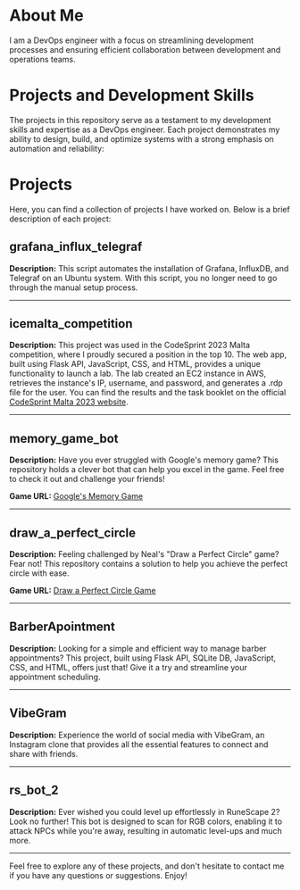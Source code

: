 # About Me

I am a DevOps engineer with a focus on streamlining development processes and ensuring efficient collaboration between development and operations teams.

# Projects and Development Skills

The projects in this repository serve as a testament to my development skills and expertise as a DevOps engineer. Each project demonstrates my ability to design, build, and optimize systems with a strong emphasis on automation and reliability:

# Projects

Here, you can find a collection of projects I have worked on. Below is a brief description of each project:

## grafana_influx_telegraf

**Description:** This script automates the installation of Grafana, InfluxDB, and Telegraf on an Ubuntu system. With this script, you no longer need to go through the manual setup process.

---

## icemalta_competition

**Description:** This project was used in the CodeSprint 2023 Malta competition, where I proudly secured a position in the top 10. The web app, built using Flask API, JavaScript, CSS, and HTML, provides a unique functionality to launch a lab. The lab created an EC2 instance in AWS, retrieves the instance's IP, username, and password, and generates a .rdp file for the user. You can find the results and the task booklet on the official [CodeSprint Malta 2023 website](https://codesprintmalta.edu.mt/code-spint-2023/).

---

## memory_game_bot

**Description:** Have you ever struggled with Google's memory game? This repository holds a clever bot that can help you excel in the game. Feel free to check it out and challenge your friends!

**Game URL:** [Google's Memory Game](https://www.google.com/search?q=memory+game&rlz=1C1GCEA_enMT1032MT1032&oq=memory+game&gs_lcrp=EgZjaHJvbWUqCQgAECMYJxiKBTIJCAAQIxgnGIoFMgkIARAAGEMYigUyCQgCEAAYQxiKBTIHCAMQABiABDIMCAQQABgUGIcCGIAEMgcIBRAAGIAEMgYIBhBFGD0yBggHEEUYPdIBCDExNjZqMGo3qAIAsAIA&sourceid=chrome&ie=UTF-8)

---

## draw_a_perfect_circle

**Description:** Feeling challenged by Neal's "Draw a Perfect Circle" game? Fear not! This repository contains a solution to help you achieve the perfect circle with ease.

**Game URL:** [Draw a Perfect Circle Game](https://neal.fun/perfect-circle/)

---

## BarberApointment

**Description:** Looking for a simple and efficient way to manage barber appointments? This project, built using Flask API, SQLite DB, JavaScript, CSS, and HTML, offers just that! Give it a try and streamline your appointment scheduling.

---

## VibeGram

**Description:** Experience the world of social media with VibeGram, an Instagram clone that provides all the essential features to connect and share with friends.

---

## rs_bot_2

**Description:** Ever wished you could level up effortlessly in RuneScape 2? Look no further! This bot is designed to scan for RGB colors, enabling it to attack NPCs while you're away, resulting in automatic level-ups and much more.

---

Feel free to explore any of these projects, and don't hesitate to contact me if you have any questions or suggestions. Enjoy!
